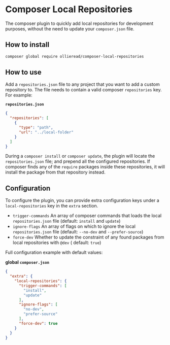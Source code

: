 # Composer Local Repositories

The composer plugin to quickly add local repositories for development purposes, without the need to update
your `composer.json` file.

## How to install

```bash
composer global require ollieread/composer-local-repositories
```

## How to use

Add a `repositories.json` file to any project that you want to add a custom repository to. The file needs to contain a
valid composer `repositories` key. For example:

**`repositories.json`**

```json
{
  "repositories": [
    {
      "type": "path",
      "url": "../local-folder"
    }
  ]
}
```

During a `composer install` or `composer update`, the plugin will locate the `repositories.json` file; and prepend all
the configured repositories. If composer finds any of the `require` packages inside these repositories, it will install
the package from that repository instead.

## Configuration

To configure the plugin, you can provide extra configuration keys under a `local-repositories` key in the `extra`
section.

- `trigger-commands` An array of composer commands that loads the local `repositories.json` file (default: `install`
  and `update`)
- `ignore-flags` An array of flags on which to ignore the local `repositories.json` file (default: `--no-dev`
  and `--prefer-source`)
- `force-dev` Whether to update the constraint of any found packages from local repositories with `@dev` (
  default: `true`)

Full configuration example with default values:

**global `composer.json`**

```json
{
  "extra": {
    "local-repositories": {
      "trigger-commands": [
        "install",
        "update"
      ],
      "ignore-flags": [
        "no-dev",
        "prefer-source"
      ],
      "force-dev": true
    }
  }
}
```
